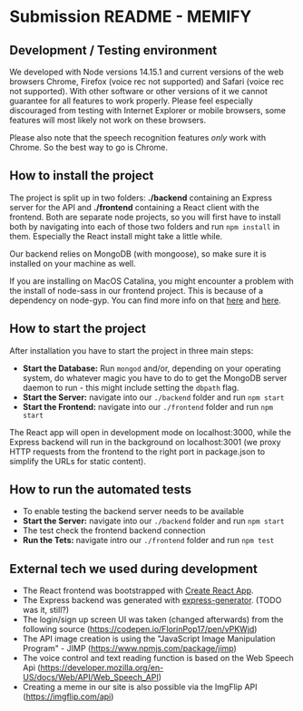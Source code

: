 # Submission README - MEMIFY

## Development / Testing environment

We developed with Node versions 14.15.1 and current versions of the web browsers Chrome, Firefox (voice rec not supported) and Safari (voice rec not supported). With other software or other versions of it we cannot guarantee for all features to work properly. Please feel especially discouraged from testing with Internet Explorer or mobile browsers, some features will most likely not work on these browsers. 

Please also note that the speech recognition features *only* work with Chrome.
So the best way to go is Chrome.

## How to install the project

The project is split up in two folders: **./backend** containing an Express server for the API and **./frontend** containing a React client with the frontend. Both are separate node projects, so you will first have to install both by navigating into each of those two folders and run ``npm install`` in them. Especially the React install might take a little while.

Our backend relies on MongoDB (with mongoose), so make sure it is installed on your machine as well.

If you are installing on MacOS Catalina, you might encounter a problem with the install of node-sass in our frontend project. This is because of a dependency on node-gyp. You can find more info on that [here](https://github.com/nodejs/node-gyp#installation) and [here](https://github.com/nodejs/node-gyp/blob/master/macOS_Catalina.md).

## How to start the project

After installation you have to start the project in three main steps:

- **Start the Database:** Run `mongod` and/or, depending on your operating system, do whatever magic you have to do to get the MongoDB server daemon to run - this might include setting the `dbpath` flag.
- **Start the Server:** navigate into our `./backend` folder and run ``npm start``
- **Start the Frontend:** navigate into our `./frontend` folder and run ``npm start``

The React app will open in development mode on localhost:3000, while the Express backend will run in the background on localhost:3001 (we proxy HTTP requests from the frontend to the right port in package.json to simplify the URLs for static content).

## How to run the automated tests

- To enable testing the backend server needs to be available
- **Start the Server:** navigate into our `./backend` folder and run ``npm start``
- The test check the frontend backend connection
- **Run the Tets:** navigate intro our `./frontend` folder and run ``npm test ``
## External tech we used during development

- The React frontend was bootstrapped with [Create React App](https://github.com/facebook/create-react-app).
- The Express backend was generated with [express-generator](https://www.npmjs.com/package/express-generator). (TODO was it, still?)
- The login/sign up screen UI was taken (changed afterwards) from the following source (https://codepen.io/FlorinPop17/pen/vPKWjd)
- The API image creation is using the "JavaScript Image Manipulation Program"  - JIMP (https://www.npmjs.com/package/jimp)
- The voice control and text reading function is based on the Web Speech Api (https://developer.mozilla.org/en-US/docs/Web/API/Web_Speech_API)
- Creating a meme in our site is also possible via the ImgFlip API (https://imgflip.com/api)


